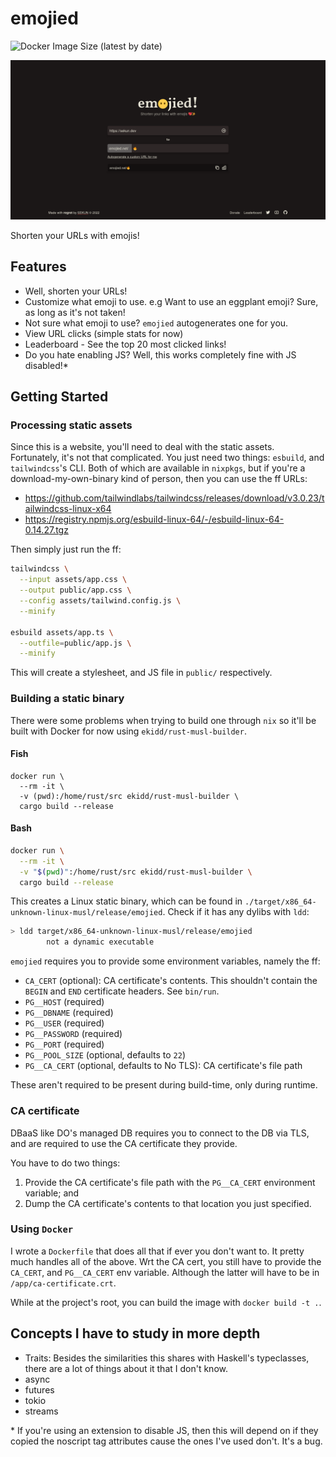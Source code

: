 # emojied

![Docker Image Size (latest by date)](https://img.shields.io/docker/image-size/hsekun/emojied)

<p align="center">
  <img src="emojied.png" />
</p>

Shorten your URLs with emojis!

## Features

- Well, shorten your URLs!
- Customize what emoji to use. e.g Want to use an eggplant emoji? Sure, as long
  as it's not taken!
- Not sure what emoji to use? `emojied` autogenerates one for you.
- View URL clicks (simple stats for now)
- Leaderboard - See the top 20 most clicked links!
- Do you hate enabling JS? Well, this works completely fine with JS disabled!\*

## Getting Started

### Processing static assets

Since this is a website, you'll need to deal with the static assets. Fortunately,
it's not that complicated. You just need two things: `esbuild`, and
`tailwindcss`'s CLI. Both of which are available in `nixpkgs`, but if you're a
download-my-own-binary kind of person, then you can use the ff URLs:

  * https://github.com/tailwindlabs/tailwindcss/releases/download/v3.0.23/tailwindcss-linux-x64
  * https://registry.npmjs.org/esbuild-linux-64/-/esbuild-linux-64-0.14.27.tgz

Then simply just run the ff:

```sh
tailwindcss \
  --input assets/app.css \
  --output public/app.css \
  --config assets/tailwind.config.js \
  --minify

esbuild assets/app.ts \
  --outfile=public/app.js \
  --minify
```

This will create a stylesheet, and JS file in `public/` respectively.

### Building a static binary

There were some problems when trying to build one through `nix` so it'll be
built with Docker for now using `ekidd/rust-musl-builder`.

#### Fish

```fish
docker run \
  --rm -it \
  -v (pwd):/home/rust/src ekidd/rust-musl-builder \
  cargo build --release
```

#### Bash

```bash
docker run \
  --rm -it \
  -v "$(pwd)":/home/rust/src ekidd/rust-musl-builder \
  cargo build --release
```

This creates a Linux static binary, which can be found in
`./target/x86_64-unknown-linux-musl/release/emojied`. Check if it has any dylibs
with `ldd`:

```sh
> ldd target/x86_64-unknown-linux-musl/release/emojied
        not a dynamic executable
```

`emojied` requires you to provide some environment variables, namely the ff:

- `CA_CERT` (optional): CA certificate's contents. This shouldn't contain the
`BEGIN` and `END` certificate headers. See `bin/run`.
- `PG__HOST` (required)
- `PG__DBNAME` (required)
- `PG__USER` (required)
- `PG__PASSWORD` (required)
- `PG__PORT` (required)
- `PG__POOL_SIZE` (optional, defaults to `22`)
- `PG__CA_CERT` (optional, defaults to No TLS): CA certificate's file path

These aren't required to be present during build-time, only during runtime.

### CA certificate

DBaaS like DO's managed DB requires you to connect to the DB via TLS, and are
required to use the CA certificate they provide.

You have to do two things:

1. Provide the CA certificate's file path with the `PG__CA_CERT` environment
variable; and
2. Dump the CA certificate's contents to that location you just specified.

### Using `Docker`

I wrote a `Dockerfile` that does all that if ever you don't want to. It pretty
much handles all of the above. Wrt the CA cert, you still have to provide the
`CA_CERT`, and `PG__CA_CERT` env variable. Although the latter will have to be
in `/app/ca-certificate.crt`.

While at the project's root, you can build the image with `docker build -t .`.

## Concepts I have to study in more depth

- Traits: Besides the similarities this shares with Haskell's typeclasses, there
  are a lot of things about it that I don't know.
- async
- futures
- tokio
- streams

\* If you're using an extension to disable JS, then this will depend on if they
copied the noscript tag attributes cause the ones I've used don't. It's a bug.

